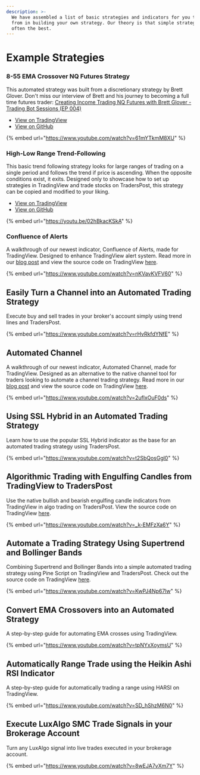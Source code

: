 ```yaml
---
description: >-
  We have assembled a list of basic strategies and indicators for you to draw
  from in building your own strategy. Our theory is that simple strategies are
  often the best.
---
```


# Example Strategies

### 8-55 EMA Crossover NQ Futures Strategy

This automated strategy was built from a discretionary strategy by Brett Glover. Don't miss our interview of Brett and his journey to becoming a full time futures trader: [Creating Income Trading NQ Futures with Brett Glover - Trading Bot Sessions (EP 004)](https://www.youtube.com/watch?v=514gnyuO1TM)

* [View on TradingView](https://www.tradingview.com/script/tubAmq4X-8-55-EMA-Crossover-NQ-Futures-Strategy/)
* [View on GitHub](https://github.com/TradersPost/pinescript/blob/master/strategies/8-55-EMA-Crossover-NQ-Futures-Strategy.pinescript)

{% embed url="https://www.youtube.com/watch?v=61mYTkmM8XU" %}

### High-Low Range Trend-Following

This basic trend following strategy looks for large ranges of trading on a single period and follows the trend if price is ascending. When the opposite conditions exist, it exits. Designed only to showcase how to set up strategies in TradingView and trade stocks on TradersPost, this strategy can be copied and modified to your liking.

* [View on TradingView](https://www.tradingview.com/script/ouTuH5zc-TradersPost-High-Low-Range-Strategy/)
* [View on GitHub](https://github.com/TradersPost/pinescript/blob/master/strategies/HighLowRangeTrendFollowing.pinescript)

{% embed url="https://youtu.be/02hBkacKSkA" %}

### Confluence of Alerts

A walkthrough of our newest indicator, Confluence of Alerts, made for TradingView. Designed to enhance TradingView alert system. Read more in our [blog post](https://blog.traderspost.io/article/new-indicator-confluence-of-alerts) and view the source code on TradingView [here](https://www.tradingview.com/script/bVt6wNeG-TradersPost-Confluence-of-Alerts/).

{% embed url="https://www.youtube.com/watch?v=nKVavKVFV60" %}

## Easily Turn a Channel into an Automated Trading Strategy

Execute buy and sell trades in your broker's account simply using trend lines and TradersPost.

{% embed url="https://www.youtube.com/watch?v=rHvRkfdYNfE" %}

## Automated Channel

A walkthrough of our newest indicator, Automated Channel, made for TradingView. Designed as an alternative to the native channel tool for traders looking to automate a channel trading strategy. Read more in our [blog post](https://blog.traderspost.io/article/new-indicator-automated-channel) and view the source code on TradingView [here](https://www.tradingview.com/script/vMJPxHfn-TradersPost-Automated-Channel/).

{% embed url="https://www.youtube.com/watch?v=2uflxOuF0ds" %}

## Using SSL Hybrid in an Automated Trading Strategy

Learn how to use the popular SSL Hybrid indicator as the base for an automated trading strategy using TradersPost.

{% embed url="https://www.youtube.com/watch?v=t2SbQosGgl0" %}

## Algorithmic Trading with Engulfing Candles from TradingView to TradersPost

Use the native bullish and bearish engulfing candle indicators from TradingView in algo trading on TradersPost. View the source code on TradingView [here](https://www.tradingview.com/script/DkXZdTPO-My-Super-Bollinger/).

{% embed url="https://www.youtube.com/watch?v=_k-EMFzXa6Y" %}

## Automate a Trading Strategy Using Supertrend and Bollinger Bands

Combining Supertrend and Bollinger Bands into a simple automated trading strategy using Pine Script on TradingView and TradersPost. Check out the source code on TradingView [here](https://www.tradingview.com/script/DkXZdTPO-My-Super-Bollinger/).

{% embed url="https://www.youtube.com/watch?v=KwPJ4Np67lw" %}

## Convert EMA Crossovers into an Automated Strategy

A step-by-step guide for automating EMA crosses using TradingView.

{% embed url="https://www.youtube.com/watch?v=tpNYxXoymsU" %}

## Automatically Range Trade using the Heikin Ashi RSI Indicator

A step-by-step guide for automatically trading a range using HARSI on TradingView.

{% embed url="https://www.youtube.com/watch?v=SD_hShzM6N0" %}

## Execute LuxAlgo SMC Trade Signals in your Brokerage Account

Turn any LuxAlgo signal into live trades executed in your brokerage account.

{% embed url="https://www.youtube.com/watch?v=8wEJA7vXm7Y" %}
